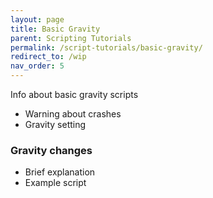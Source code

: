 ```yaml
---
layout: page
title: Basic Gravity
parent: Scripting Tutorials
permalink: /script-tutorials/basic-gravity/
redirect_to: /wip
nav_order: 5
---
```


Info about basic gravity scripts

- Warning about crashes
- Gravity setting

### Gravity changes

- Brief explanation
- Example script